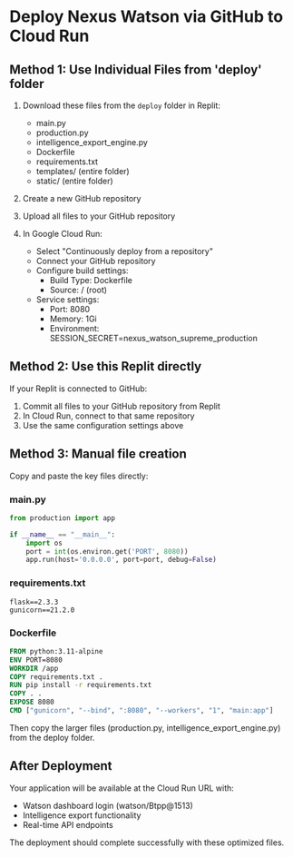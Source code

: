# Deploy Nexus Watson via GitHub to Cloud Run

## Method 1: Use Individual Files from 'deploy' folder

1. Download these files from the `deploy` folder in Replit:
   - main.py
   - production.py  
   - intelligence_export_engine.py
   - Dockerfile
   - requirements.txt
   - templates/ (entire folder)
   - static/ (entire folder)

2. Create a new GitHub repository

3. Upload all files to your GitHub repository

4. In Google Cloud Run:
   - Select "Continuously deploy from a repository"
   - Connect your GitHub repository
   - Configure build settings:
     - Build Type: Dockerfile
     - Source: / (root)
   - Service settings:
     - Port: 8080
     - Memory: 1Gi
     - Environment: SESSION_SECRET=nexus_watson_supreme_production

## Method 2: Use this Replit directly

If your Replit is connected to GitHub:

1. Commit all files to your GitHub repository from Replit
2. In Cloud Run, connect to that same repository
3. Use the same configuration settings above

## Method 3: Manual file creation

Copy and paste the key files directly:

### main.py
```python
from production import app

if __name__ == "__main__":
    import os
    port = int(os.environ.get('PORT', 8080))
    app.run(host='0.0.0.0', port=port, debug=False)
```

### requirements.txt
```
flask==2.3.3
gunicorn==21.2.0
```

### Dockerfile
```dockerfile
FROM python:3.11-alpine
ENV PORT=8080
WORKDIR /app
COPY requirements.txt .
RUN pip install -r requirements.txt
COPY . .
EXPOSE 8080
CMD ["gunicorn", "--bind", ":8080", "--workers", "1", "main:app"]
```

Then copy the larger files (production.py, intelligence_export_engine.py) from the deploy folder.

## After Deployment

Your application will be available at the Cloud Run URL with:
- Watson dashboard login (watson/Btpp@1513)
- Intelligence export functionality
- Real-time API endpoints

The deployment should complete successfully with these optimized files.